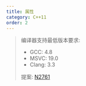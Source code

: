 ```yaml
---
title: 属性
category: C++11
order: 2
---
```


> 编译器支持最低版本要求:
> * GCC: 4.8
> * MSVC: 19.0
> * Clang: 3.3
> 
> 提案: [N2761](http://www.open-std.org/jtc1/sc22/wg21/docs/papers/2008/n2761.pdf)
